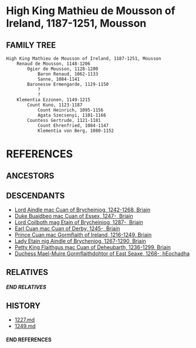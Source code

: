 #     High King Mathieu de Mousson of Ireland, 1187-1251, Mousson

## FAMILY TREE 
```
High King Mathieu de Mousson of Ireland, 1187-1251, Mousson
    Renaud de Mousson, 1148-1206
        Ogier de Mousson, 1128-1200
            Baron Renaud, 1062-1133
            Sanne, 1084-1141
        Baronesse Ermengarde, 1129-1150
            ?
            ?
    Klementia Ezzonen, 1149-1215
        Count Kuno, 1123-1187
            Count Heinrich, 1095-1156
            Agata Szecsenyi, 1101-1166
        Countess Gertrude, 1121-1181
            Count Ehrenfried, 1084-1147
            Klementia von Berg, 1080-1152
```


# REFERENCES

## ANCESTORS

## DESCENDANTS
* [Lord Aindle mac Cuan of Brycheiniog, 1242-1268, Briain](aindle_mac_cuan_1242.md)
* [Duke Buaidbeo mac Cuan of Essex, 1247-, Briain](buaidbeo_mac_cuan_1247.md)
* [Lord Coilboth mag Etain of Brycheiniog, 1287-, Briain](coilboth_mag_etain_1287.md)
* [Earl Cuan mac Cuan of Derby, 1245-, Briain](cuan_mac_cuan_1245.md)
* [Prince Cuan mac Gormflaith of Ireland, 1216-1249, Briain](cuan_mac_gormflaith_1216.md)
* [Lady Etain nig Aindle of Brycheniog, 1267-1290, Briain](etain_nig_aindle_1267.md)
* [Petty King Flaithgus mac Cuan of Deheubarth, 1236-1299, Briain](flaithgus_mac_cuan_1236.md)
* [Duchess Mael-Muire Gormflaithdohtor of East Seaxe, 1268-, hEochadha](mael-muire_gormflaithdohtor_1268.md)

## RELATIVES

##### END RELATIVES 
## HISTORY
* [1227.md](../h/1227.md)
* [1249.md](../h/1249.md)

#### END REFERENCES
